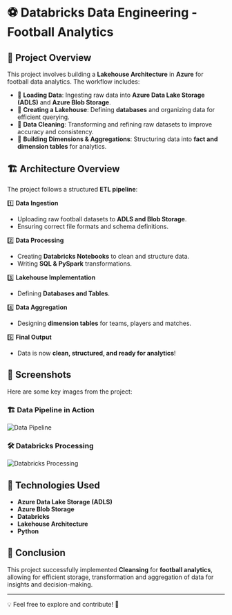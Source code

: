 # ⚽ Databricks Data Engineering - Football Analytics  

## 📌 Project Overview  
This project involves building a **Lakehouse Architecture** in **Azure** for football data analytics. The workflow includes:  

- 🔹 **Loading Data**: Ingesting raw data into **Azure Data Lake Storage (ADLS)** and **Azure Blob Storage**.  
- 🔹 **Creating a Lakehouse**: Defining **databases** and organizing data for efficient querying.  
- 🔹 **Data Cleaning**: Transforming and refining raw datasets to improve accuracy and consistency.  
- 🔹 **Building Dimensions & Aggregations**: Structuring data into **fact and dimension tables** for analytics.  

## 🏗️ Architecture Overview  
The project follows a structured **ETL pipeline**:  

1️⃣ **Data Ingestion**  
   - Uploading raw football datasets to **ADLS and Blob Storage**.  
   - Ensuring correct file formats and schema definitions.  

2️⃣ **Data Processing**  
   - Creating **Databricks Notebooks** to clean and structure data.  
   - Writing **SQL & PySpark** transformations.  

3️⃣ **Lakehouse Implementation**  
   - Defining **Databases and Tables**.  

4️⃣ **Data Aggregation**  
   - Designing **dimension tables** for teams, players and matches.  

5️⃣ **Final Output**  
   - Data is now **clean, structured, and ready for analytics**!  

## 📸 Screenshots  
Here are some key images from the project:  

### 🏗️ Data Pipeline in Action  
![Data Pipeline](https://github.com/rileha/databricks_de_practice_football/blob/main/Screenshot%202025-03-20%20at%2009.11.12.png?raw=true)  

### 🛠️ Databricks Processing  
![Databricks Processing](https://github.com/rileha/databricks_de_practice_football/blob/main/Screenshot%202025-03-20%20at%2009.11.29.png?raw=true)  

## 🚀 Technologies Used  
- **Azure Data Lake Storage (ADLS)**  
- **Azure Blob Storage**  
- **Databricks**  
- **Lakehouse Architecture**  
- **Python**  

## 🎯 Conclusion  
This project successfully implemented **Cleansing** for **football analytics**, allowing for efficient storage, transformation and aggregation of data for insights and decision-making.  

---

💡 Feel free to explore and contribute! 🚀  
